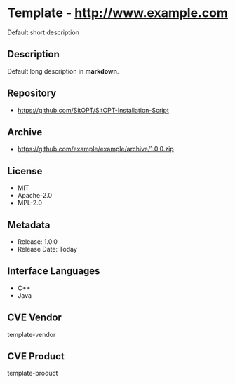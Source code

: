 # Template - http://www.example.com
Default short description

## Description
Default long description in __markdown__.

## Repository
- https://github.com/SitOPT/SitOPT-Installation-Script

## Archive
- https://github.com/example/example/archive/1.0.0.zip

## License
- MIT
- Apache-2.0
- MPL-2.0

## Metadata
- Release: 1.0.0
- Release Date: Today

## Interface Languages
- C++
- Java

## CVE Vendor
template-vendor

## CVE Product
template-product
